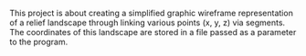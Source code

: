 This project is about creating a simplified graphic wireframe representation of a relief landscape
through linking various points (x, y, z) via segments.
The coordinates of this landscape are stored in a file passed as a parameter to the program.
